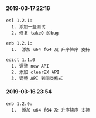 
#### 2019-03-17 22:16

    esl 1.2.1:
      1. 添加一些测试
      2. 修复 takeO 的bug

    erb 1.2.1:
      1.  添加 u64 f64 及 升序降序 支持
      
    edict 1.1.0
      1. 调整 new API
      2. 添加 clearEX API
      3. 调整 API 到同类格式
 
#### 2019-03-16 23:54

    erb 1.2.0:
      1.  添加 u64 f64 及 升序降序 支持